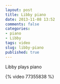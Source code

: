 ```yaml
---
layout: post
title: Libby piano
date: 2013-11-08 13:52
comments: false
categories:
- piano
- Libby
tags: video
slug: libby-piano
published: true
---
```

Libby plays piano

{% video 77355838 %}
